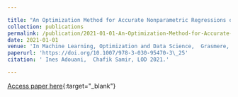 ```yaml
---

title: "An Optimization Method for Accurate Nonparametric Regressions on Stiefel Manifolds"
collection: publications
permalink: /publication/2021-01-01-An-Optimization-Method-for-Accurate-Nonparametric-Regressions-on-Stiefel-Manifolds
date: 2021-01-01
venue: 'In Machine Learning, Optimization and Data Science,  Grasmere, UK, October 4-8, 2021'
paperurl: 'https://doi.org/10.1007/978-3-030-95470-3\_25'
citation: ' Ines Adouani,  Chafik Samir, LOD 2021.'

---
```


[Access paper here](https://doi.org/10.1007/978-3-030-95470-3\_25){:target="_blank"}
